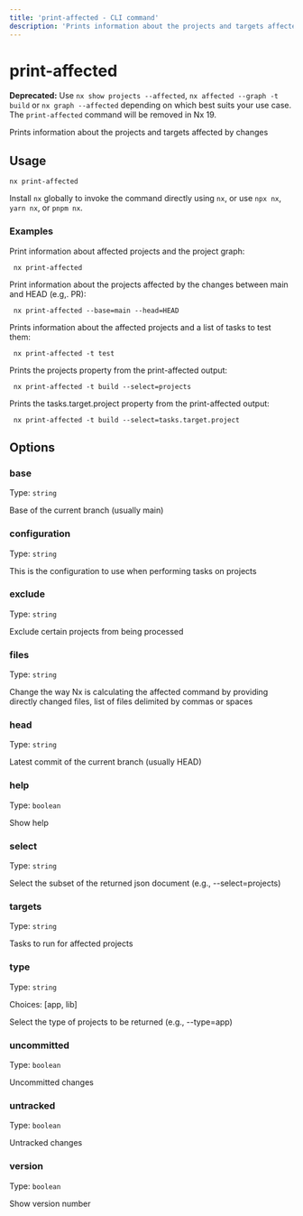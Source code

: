 ```yaml
---
title: 'print-affected - CLI command'
description: 'Prints information about the projects and targets affected by changes'
---
```


# print-affected

**Deprecated:** Use `nx show projects --affected`, `nx affected --graph -t build` or `nx graph --affected` depending on which best suits your use case. The `print-affected` command will be removed in Nx 19.

Prints information about the projects and targets affected by changes

## Usage

```shell
nx print-affected
```

Install `nx` globally to invoke the command directly using `nx`, or use `npx nx`, `yarn nx`, or `pnpm nx`.

### Examples

Print information about affected projects and the project graph:

```shell
 nx print-affected
```

Print information about the projects affected by the changes between main and HEAD (e.g,. PR):

```shell
 nx print-affected --base=main --head=HEAD
```

Prints information about the affected projects and a list of tasks to test them:

```shell
 nx print-affected -t test
```

Prints the projects property from the print-affected output:

```shell
 nx print-affected -t build --select=projects
```

Prints the tasks.target.project property from the print-affected output:

```shell
 nx print-affected -t build --select=tasks.target.project
```

## Options

### base

Type: `string`

Base of the current branch (usually main)

### configuration

Type: `string`

This is the configuration to use when performing tasks on projects

### exclude

Type: `string`

Exclude certain projects from being processed

### files

Type: `string`

Change the way Nx is calculating the affected command by providing directly changed files, list of files delimited by commas or spaces

### head

Type: `string`

Latest commit of the current branch (usually HEAD)

### help

Type: `boolean`

Show help

### select

Type: `string`

Select the subset of the returned json document (e.g., --select=projects)

### targets

Type: `string`

Tasks to run for affected projects

### type

Type: `string`

Choices: [app, lib]

Select the type of projects to be returned (e.g., --type=app)

### uncommitted

Type: `boolean`

Uncommitted changes

### untracked

Type: `boolean`

Untracked changes

### version

Type: `boolean`

Show version number
